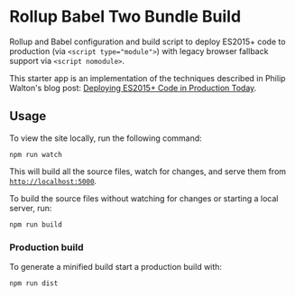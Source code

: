 # Rollup Babel Two Bundle Build

Rollup and Babel configuration and build script to deploy ES2015+ code to production (via `<script type="module">`) 
with legacy browser fallback support via `<script nomodule>`.

This starter app is an implementation of the techniques described in Philip Walton's 
blog post: [Deploying ES2015+ Code in Production Today](https://philipwalton.com/articles/deploying-es2015-code-in-production-today/).

## Usage
To view the site locally, run the following command:

```
npm run watch
```

This will build all the source files, watch for changes, and serve them from [`http://localhost:5000`](http://localhost:5000). 

To build the source files without watching for changes or starting a local server, run:
```
npm run build
```


### Production build
To generate a minified build start a production build with:
```
npm run dist
```
